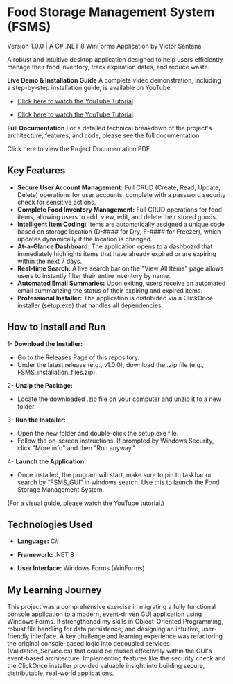 # Food Storage Management System (FSMS)
Version 1.0.0 | A C# .NET 8 WinForms Application by Victor Santana

A robust and intuitive desktop application designed to help users efficiently manage their food inventory, track expiration dates, and reduce waste.

**Live Demo & Installation Guide**
A complete video demonstration, including a step-by-step installation guide, is available on YouTube.

- [Click here to watch the YouTube Tutorial](https://youtu.be/htYl92kBPfg)

- [Click here to watch the YouTube Tutorial]()

**Full Documentation**
For a detailed technical breakdown of the project's architecture, features, and code, please see the full documentation.

Click here to view the Project Documentation PDF

## Key Features
- **Secure User Account Management:** Full CRUD (Create, Read, Update, Delete) operations for user accounts, complete with a password security check for sensitive actions.
- **Complete Food Inventory Management:** Full CRUD operations for food items, allowing users to add, view, edit, and delete their stored goods.
- **Intelligent Item Coding:** Items are automatically assigned a unique code based on storage location (D-#### for Dry, F-#### for Freezer), which updates dynamically if the location is changed.
- **At-a-Glance Dashboard:** The application opens to a dashboard that immediately highlights items that have already expired or are expiring within the next 7 days.
- **Real-time Search:** A live search bar on the "View All Items" page allows users to instantly filter their entire inventory by name.
- **Automated Email Summaries:** Upon exiting, users receive an automated email summarizing the status of their expiring and expired items.
- **Professional Installer:** The application is distributed via a ClickOnce installer (setup.exe) that handles all dependencies.

## How to Install and Run

1- **Download the Installer:**
- Go to the Releases Page of this repository.
- Under the latest release (e.g., v1.0.0), download the .zip file (e.g., FSMS_installation_files.zip).

2- **Unzip the Package:**

- Locate the downloaded .zip file on your computer and unzip it to a new folder.

3- **Run the Installer:**

- Open the new folder and double-click the setup.exe file.
- Follow the on-screen instructions. If prompted by Windows Security, click "More info" and then "Run anyway."

4- **Launch the Application:**

- Once installed, the program will start, make sure to pin to taskbar or search by “FSMS_GUI” in windows search. Use this to launch the Food Storage Management System.

(For a visual guide, please watch the YouTube tutorial.)

## Technologies Used

- **Language:** C#

- **Framework:** .NET 8

- **User Interface:** Windows Forms (WinForms)

## My Learning Journey

This project was a comprehensive exercise in migrating a fully functional console application to a modern, event-driven GUI application using Windows Forms. It strengthened my skills in Object-Oriented Programming, robust file handling for data persistence, and designing an intuitive, user-friendly interface. A key challenge and learning experience was refactoring the original console-based logic into decoupled services (Validation_Service.cs) that could be reused effectively within the GUI's event-based architecture. Implementing features like the security check and the ClickOnce installer provided valuable insight into building secure, distributable, real-world applications.

